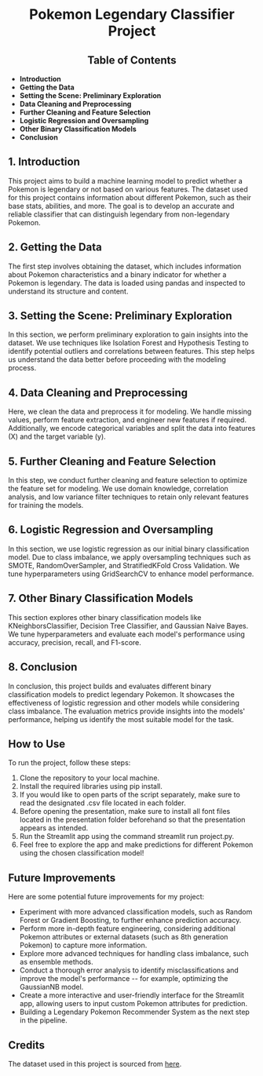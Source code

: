<h1 style="text-align:center; font-weight:bold;">Pokemon Legendary Classifier Project</h1>

<h2 style="text-align:center;">Table of Contents</h2>
<ul>
  <li><strong>Introduction</strong></li>
  <li><strong>Getting the Data</strong></li>
  <li><strong>Setting the Scene: Preliminary Exploration</strong></li>
  <li><strong>Data Cleaning and Preprocessing</strong></li>
  <li><strong>Further Cleaning and Feature Selection</strong></li>
  <li><strong>Logistic Regression and Oversampling</strong></li>
  <li><strong>Other Binary Classification Models</strong></li>
  <li><strong>Conclusion</strong></li>
</ul>

<h2>1. Introduction</h2>
<p>This project aims to build a machine learning model to predict whether a Pokemon is legendary or not based on various features. The dataset used for this project contains information about different Pokemon, such as their base stats, abilities, and more. The goal is to develop an accurate and reliable classifier that can distinguish legendary from non-legendary Pokemon.</p>

<h2>2. Getting the Data</h2>
<p>The first step involves obtaining the dataset, which includes information about Pokemon characteristics and a binary indicator for whether a Pokemon is legendary. The data is loaded using pandas and inspected to understand its structure and content.</p>

<h2>3. Setting the Scene: Preliminary Exploration</h2>
<p>In this section, we perform preliminary exploration to gain insights into the dataset. We use techniques like Isolation Forest and Hypothesis Testing to identify potential outliers and correlations between features. This step helps us understand the data better before proceeding with the modeling process.</p>

<h2>4. Data Cleaning and Preprocessing</h2>
<p>Here, we clean the data and preprocess it for modeling. We handle missing values, perform feature extraction, and engineer new features if required. Additionally, we encode categorical variables and split the data into features (X) and the target variable (y).</p>

<h2>5. Further Cleaning and Feature Selection</h2>
<p>In this step, we conduct further cleaning and feature selection to optimize the feature set for modeling. We use domain knowledge, correlation analysis, and low variance filter techniques to retain only relevant features for training the models.</p>

<h2>6. Logistic Regression and Oversampling</h2>
<p>In this section, we use logistic regression as our initial binary classification model. Due to class imbalance, we apply oversampling techniques such as SMOTE, RandomOverSampler, and StratifiedKFold Cross Validation. We tune hyperparameters using GridSearchCV to enhance model performance.</p>

<h2>7. Other Binary Classification Models</h2>
<p>This section explores other binary classification models like KNeighborsClassifier, Decision Tree Classifier, and Gaussian Naive Bayes. We tune hyperparameters and evaluate each model's performance using accuracy, precision, recall, and F1-score.</p>

<h2>8. Conclusion</h2>
<p>In conclusion, this project builds and evaluates different binary classification models to predict legendary Pokemon. It showcases the effectiveness of logistic regression and other models while considering class imbalance. The evaluation metrics provide insights into the models' performance, helping us identify the most suitable model for the task.</p>

<h2>How to Use</h2>
<p>To run the project, follow these steps:</p>
<ol>
  <li>Clone the repository to your local machine.</li>
  <li>Install the required libraries using pip install.</li>
  <li>If you would like to open parts of the script separately, make sure to read the designated .csv file located in each folder.</li>
  <li>Before opening the presentation, make sure to install all font files located in the presentation folder beforehand so that the presentation appears as intended.</li>
  <li>Run the Streamlit app using the command streamlit run project.py.</li>
  <li>Feel free to explore the app and make predictions for different Pokemon using the chosen classification model!</li>
</ol>

<h2>Future Improvements</h2>
<p>Here are some potential future improvements for my project:</p>
<ul>
  <li>Experiment with more advanced classification models, such as Random Forest or Gradient Boosting, to further enhance prediction accuracy.</li>
  <li>Perform more in-depth feature engineering, considering additional Pokemon attributes or external datasets (such as 8th generation Pokemon) to capture more information.</li>
  <li>Explore more advanced techniques for handling class imbalance, such as ensemble methods.</li>
  <li>Conduct a thorough error analysis to identify misclassifications and improve the model's performance -- for example, optimizing the GaussianNB model.</li>
  <li>Create a more interactive and user-friendly interface for the Streamlit app, allowing users to input custom Pokemon attributes for prediction.</li>
  <li>Building a Legendary Pokemon Recommender System as the next step in the pipeline.</li>
</ul>

<h2>Credits</h2>
<p>The dataset used in this project is sourced from <a href="https://www.kaggle.com/datasets/rounakbanik/pokemon">here</a>.</p>
